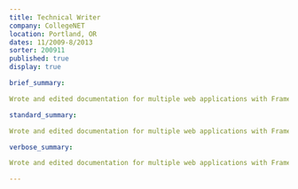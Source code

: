 ```yaml
---
title: Technical Writer
company: CollegeNET
location: Portland, OR
dates: 11/2009-8/2013
sorter: 200911
published: true
display: true

brief_summary:

Wrote and edited documentation for multiple web applications with FrameMaker; wrote responses to RFP’s for multiple products with MS Word and Adobe Acrobat; managed projects for front-end redesign of client forms; designed, built, tested and maintained web forms using XML, HTML, CSS, Javascript and proprietary languages.

standard_summary:

Wrote and edited documentation for multiple web applications with FrameMaker; wrote responses to RFP’s for multiple products with MS Word and Adobe Acrobat; managed projects for front-end redesign of client forms; designed, built, tested and maintained web forms using XML, HTML, CSS, Javascript and proprietary languages.

verbose_summary:

Wrote and edited documentation for multiple web applications with FrameMaker; wrote responses to RFP’s for multiple products with MS Word and Adobe Acrobat; managed projects for front-end redesign of client forms; designed, built, tested and maintained web forms using XML, HTML, CSS, Javascript and proprietary languages.

---
```

